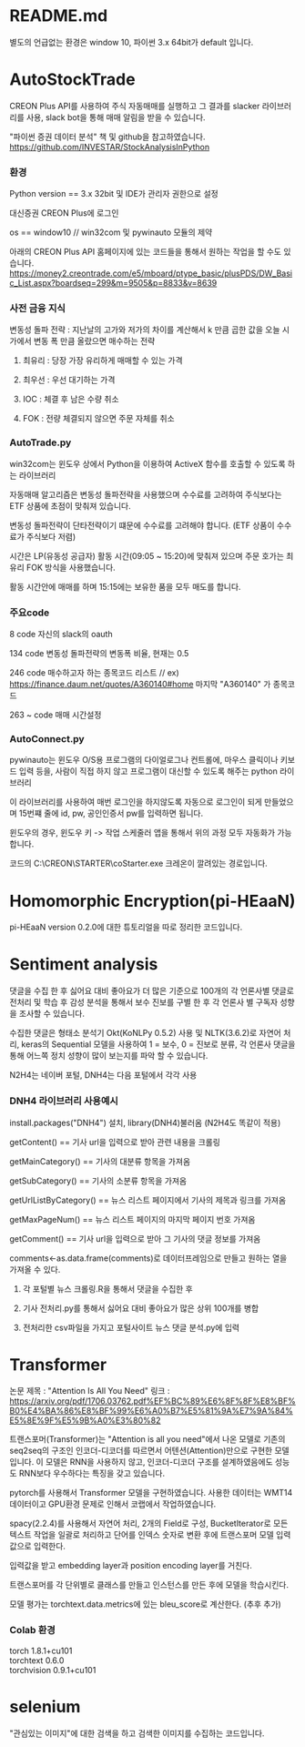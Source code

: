# README.md
별도의 언급없는 환경은 window 10, 파이썬 3.x 64bit가 default 입니다.


# AutoStockTrade

CREON Plus API를 사용하여 주식 자동매매를 실행하고 그 결과를 slacker 라이브러리를 사용, slack bot을 통해 매매 알림을 받을 수 있습니다.

"파이썬 증권 데이터 분석" 책 및 github을 참고하였습니다.
https://github.com/INVESTAR/StockAnalysisInPython

### 환경
Python version == 3.x 32bit 및 IDE가 관리자 권한으로 설정

대신증권 CREON Plus에 로그인

os == window10 // win32com 및 pywinauto 모듈의 제약

아래의 CREON Plus API 홈페이지에 있는 코드들을 통해서 원하는 작업을 할 수도 있습니다.
https://money2.creontrade.com/e5/mboard/ptype_basic/plusPDS/DW_Basic_List.aspx?boardseq=299&m=9505&p=8833&v=8639

### 사전 금융 지식

변동성 돌파 전략 : 지난날의 고가와 저가의 차이를 계산해서 k 만큼 곱한 값을 오늘 시가에서 변동 폭 만큼 올랐으면 매수하는 전략

1. 최유리 : 당장 가장 유리하게 매매할 수 있는 가격

2. 최우선 : 우선 대기하는 가격

3. IOC : 체결 후 남은 수량 취소

4. FOK : 전량 체결되지 않으면 주문 자체를 취소

### AutoTrade.py

win32com는 윈도우 상에서 Python을 이용하여 ActiveX 함수를 호출할 수 있도록 하는 라이브러리

자동매매 알고리즘은 변동성 돌파전략을 사용했으며 수수료를 고려하여 주식보다는 ETF 상품에 초점이 맞춰져 있습니다. 

변동성 돌파전략이 단타전략이기 떄문에 수수료를 고려해야 합니다. (ETF 상품이 수수료가 주식보다 저렴)

시간은 LP(유동성 공급자) 활동 시간(09:05 ~ 15:20)에 맞춰져 있으며 주문 호가는 최유리 FOK 방식을 사용했습니다.

활동 시간안에 매매를 하며 15:15에는 보유한 품을 모두 매도를 합니다.

### 주요code

8 code 자신의 slack의 oauth

134 code 변동성 돌파전략의 변동폭 비율, 현재는 0.5

246 code 매수하고자 하는 종목코드 리스트 // ex) https://finance.daum.net/quotes/A360140#home 마지막 "A360140" 가 종목코드

263 ~ code 매매 시간설정


### AutoConnect.py

pywinauto는 윈도우 O/S용 프로그램의 다이얼로그나 컨트롤에, 마우스 클릭이나 키보드 입력 등을, 사람이 직접 하지 않고 프로그램이 대신할 수 있도록 해주는 python 라이브러리

이 라이브러리를 사용하여 매번 로그인을 하지않도록 자동으로 로그인이 되게 만들었으며 15번쨰 줄에 id, pw, 공인인증서 pw를 입력하면 됩니다.

윈도우의 경우, 윈도우 키 -> 작업 스케줄러 앱을 통해서 위의 과정 모두 자동화가 가능합니다.

코드의 C:\CREON\STARTER\coStarter.exe 크레온이 깔려있는 경로입니다.

# Homomorphic Encryption(pi-HEaaN)
pi-HEaaN version 0.2.0에 대한 튜토리얼을 따로 정리한 코드입니다.

# Sentiment analysis

댓글을 수집 한 후 싫어요 대비 좋아요가 더 많은 기준으로 100개의 각 언론사별 댓글로 전처리 및 학습 후 감성 분석을 통해서 보수 진보를 구별 한 후 각 언론사 별 구독자 성향을 조사할 수 있습니다.

수집한 댓글은 형태소 분석기 Okt(KoNLPy 0.5.2) 사용 및 NLTK(3.6.2)로 자연어 처리, keras의 Sequential 모델을 사용하여 1 = 보수, 0 = 진보로 분류, 각 언론사 댓글을 통해 어느쪽 정치 성향이 많이 보는지를 파악 할 수 있습니다.

N2H4는 네이버 포털, DNH4는 다음 포털에서 각각 사용

### DNH4 라이브러리 사용예시

install.packages("DNH4") 설치, library(DNH4)불러옴 (N2H4도 똑같이 적용)

getContent() == 기사 url을 입력으로 받아 관련 내용을 크롤링

getMainCategory() == 기사의 대분류 항목을 가져옴

getSubCategory() == 기사의 소분류 항목을 가져옴

getUrlListByCategory() == 뉴스 리스트 페이지에서 기사의 제목과 링크를 가져옴

getMaxPageNum() == 뉴스 리스트 페이지의 마지막 페이지 번호 가져옴

getComment() == 기사 url을 입력으로 받아 그 기사의 댓글 정보를 가져옴 

comments<-as.data.frame(comments)로 데이터프레임으로 만들고 원하는 열을 가져올 수 있다.

1. 각 포털별 뉴스 크롤링.R을 통해서 댓글을 수집한 후 

2. 기사 전처리.py를 통해서 싫어요 대비 좋아요가 많은 상위 100개를 병합

3. 전처리한 csv파일을 가지고 포털사이트 뉴스 댓글 분석.py에 입력

# Transformer

논문 제목 : "Attention Is All You Need" 
링크 : https://arxiv.org/pdf/1706.03762.pdf%EF%BC%89%E6%8F%8F%E8%BF%B0%E4%BA%86%E8%BF%99%E6%A0%B7%E5%81%9A%E7%9A%84%E5%8E%9F%E5%9B%A0%E3%80%82

트랜스포머(Transformer)는 "Attention is all you need"에서 나온 모델로 기존의 seq2seq의 구조인 인코더-디코더를 따르면서 어텐션(Attention)만으로 구현한 모델입니다. 
이 모델은 RNN을 사용하지 않고, 인코더-디코더 구조를 설계하였음에도 성능도 RNN보다 우수하다는 특징을 갖고 있습니다.

pytorch를 사용해서 Transformer 모델을 구현하였습니다.
사용한 데이터는 WMT14 데이터이고 GPU환경 문제로 인해서 코랩에서 작업하였습니다.

spacy(2.2.4)를 사용해서 자연어 처리, 2개의 Field로 구성, BucketIterator로 모든 텍스트 작업을 일괄로 처리하고 단어를 인덱스 숫자로 변환 후에 트랜스포머 모델 입력값으로 입력한다.

입력값을 받고 embedding layer과 position encoding layer를 거친다.

트랜스포머를 각 단위별로 클래스를 만들고 인스턴스를 만든 후에 모델을 학습시킨다.

모델 평가는 torchtext.data.metrics에 있는 bleu_score로 계산한다. (추후 추가)

### Colab 환경

torch 1.8.1+cu101            
torchtext 0.6.0         
torchvision 0.9.1+cu101

# selenium
"관심있는 이미지"에 대한 검색을 하고 검색한 이미지를 수집하는 코드입니다. 
